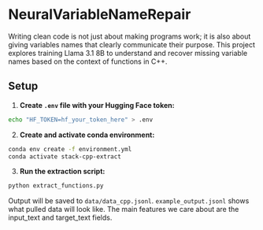 # NeuralVariableNameRepair
Writing clean code is not just about making programs work; it is also about giving variables names that clearly communicate their purpose. This project explores training Llama 3.1 8B to understand and recover missing variable names based on the context of functions in C++.

## Setup

1. **Create `.env` file with your Hugging Face token:**
```bash
echo "HF_TOKEN=hf_your_token_here" > .env
```

2. **Create and activate conda environment:**
```bash
conda env create -f environment.yml
conda activate stack-cpp-extract
```

3. **Run the extraction script:**
```bash
python extract_functions.py
```

Output will be saved to `data/data_cpp.jsonl`. 
`example_output.jsonl` shows what pulled data will look like. The main features we care about are the input_text and target_text fields. 